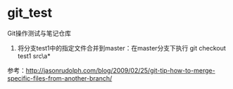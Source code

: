 git_test
========

Git操作测试与笔记仓库

1. 将分支test1中的指定文件合并到master：在master分支下执行
    git checkout test1 src\a\*

参考：http://jasonrudolph.com/blog/2009/02/25/git-tip-how-to-merge-specific-files-from-another-branch/
